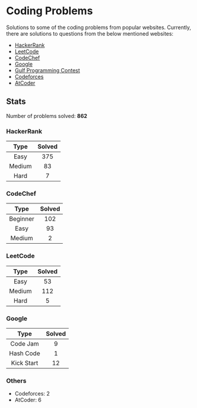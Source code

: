 # Coding Problems

Solutions to some of the coding problems from popular websites. Currently, there are solutions to questions from the below mentioned websites:

*   [HackerRank](HackerRank/ "HackerRank")
*	[LeetCode](LeetCode/ "LeetCode")
*   [CodeChef](CodeChef/ "CodeChef")
*   [Google](Google/ "Google's Coding Competitions")
*   [Gulf Programming Contest](Gulf%20Programming%20Contest/ "GPC")
*	[Codeforces](Codeforces/ "Codeforces")
*	[AtCoder](AtCoder/ "AtCoder")

## Stats

Number of problems solved: **862**

### HackerRank

| Type 		| Solved 	|
|:---------:|:---------:|
| Easy 		| 375 		|
| Medium 	| 83 		|
| Hard 		| 7 		|

### CodeChef

| Type 		| Solved 	|
|:---------:|:---------:|
| Beginner 	| 102 		|
| Easy 		| 93 		|
| Medium 	| 2 		|

### LeetCode

| Type 		| Solved 	|
|:---------:|:---------:|
| Easy 		| 53 		|
| Medium 	| 112 		|
| Hard 		| 5 		|

### Google

| Type 			| Solved 	|
|:-------------:|:---------:|
| Code Jam 		| 9 		|
| Hash Code 	| 1 		|
| Kick Start 	| 12 		|

### Others

* Codeforces: 2
* AtCoder: 6
